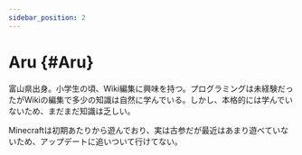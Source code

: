 ```yaml
---
sidebar_position: 2
---
```


# Aru {#Aru}

富山県出身。小学生の頃、Wiki編集に興味を持つ。プログラミングは未経験だったがWikiの編集で多少の知識は自然に学んでいる。しかし、本格的には学んでいないため、まだまだ知識は乏しい。

Minecraftは初期あたりから遊んでおり、実は古参だが最近はあまり遊べていないため、アップデートに追いついて行けてない。
